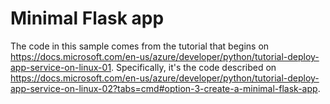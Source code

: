 # Minimal Flask app

The code in this sample comes from the tutorial that begins on https://docs.microsoft.com/en-us/azure/developer/python/tutorial-deploy-app-service-on-linux-01. Specifically, it's the code described on 
https://docs.microsoft.com/en-us/azure/developer/python/tutorial-deploy-app-service-on-linux-02?tabs=cmd#option-3-create-a-minimal-flask-app.